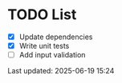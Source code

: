 # TODO List

- [x] Update dependencies
- [x] Write unit tests
- [ ] Add input validation

Last updated: 2025-06-19 15:24
